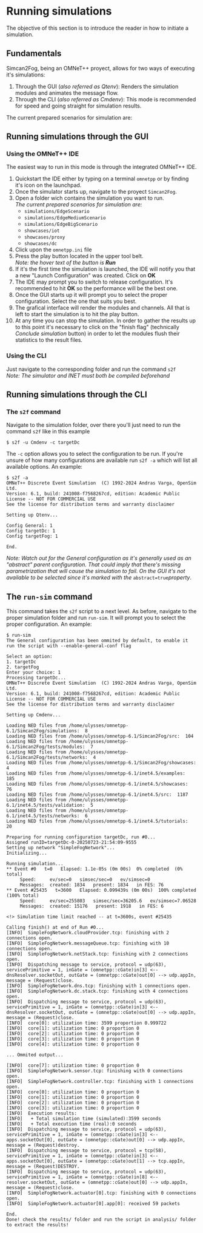 # Running simulations
The objective of this section is to introduce the reader in how to initiate a simulation. 

## Fundamentals
Simcan2Fog, being an OMNeT++ proyect, allows for two ways of executing it's simulations:
1. Through the GUI (_also referred as Qtenv_): Renders the simulation modules and animates the message flow.
2. Through the CLI (_also referred as Cmdenv_): This mode is recommended for speed and going straight for simulation results.

The current prepared scenarios for simulation are:


## Running simulations through the GUI
### Using the OMNeT++ IDE
The easiest way to run in this mode is through the integrated OMNeT++ IDE.
1. Quickstart the IDE either by typing on a terminal ```omnetpp``` or by finding it's icon on the launchpad.
2. Once the simulator starts up, navigate to the proyect ```Simcan2Fog```.
3. Open a folder wich contains the simulation you want to run.  
    _The current prepared scenarios for simulation are:_
    * ```simulations/EdgeScenario```
    * ```simulations/EdgeMediumScenario```
    * ```simulations/EdgeBigScenario```
    * ```showcases/iot```
    * ```showcases/proxy```
    * ```showcases/dc```
4. Click upon the ```omnetpp.ini``` file
5. Press the play button located in the upper tool belt.  
    _Note: the hover text of the button is **Run**_
6. If it's the first time the simulation is launched, the IDE will notify you that a new "Launch Configuration" was created. Click on **OK**
7. The IDE may prompt you to switch to release configuration. It's recommended to hit **OK** so the performance will be the best one.
8. Once the GUI starts up it will prompt you to select the proper configuration. Select the one that suits you best.
9. The grafical interface will render the modules and channels. All that is left to start the simulation is to hit the play button.
10. At any time you can stop the simulation. In order to gather the results up to this point it's necessary to click on the "finish flag" (technically _Conclude simulation_ button) in order to let the modules flush their statistics to the result files.

### Using the CLI
Just navigate to the corresponding folder and run the command ```s2f```  
_Note: The simulator and INET must both be compiled beforehand_

## Running simulations through the CLI
### The ```s2f``` command
Navigate to the simulation folder, over there you'll just need to run the command ```s2f``` like in this example
```
$ s2f -u Cmdenv -c targetDc
```
The ```-c``` option allows you to select the configuration to be run. If you're unsure of how many configurations are available run ```s2f -a``` which will list all available options. An example:
```
$ s2f -a
OMNeT++ Discrete Event Simulation  (C) 1992-2024 Andras Varga, OpenSim Ltd.
Version: 6.1, build: 241008-f7568267cd, edition: Academic Public License -- NOT FOR COMMERCIAL USE
See the license for distribution terms and warranty disclaimer

Setting up Qtenv...

Config General: 1
Config targetDc: 1
Config targetFog: 1

End.
```
_Note: Watch out for the General configuration as it's generally used as an "abstract" parent configuration. That could imply that there's missing parametrization that will cause the simulation to fail. On the GUI it's not available to be selected since it's marked with the_ ```abstract=true```_property_.

## The ```run-sim``` command
This command takes the ```s2f``` script to a next level. As before, navigate to the proper simulation folder and run ```run-sim```. It will prompt you to select the proper configuration. An example:
```
$ run-sim 
The General configuration has been ommited by default, to enable it run the script with --enable-general-conf flag

Select an option:
1. targetDc
2. targetFog
Enter your choice: 1
Processing targetDc...
OMNeT++ Discrete Event Simulation  (C) 1992-2024 Andras Varga, OpenSim Ltd.
Version: 6.1, build: 241008-f7568267cd, edition: Academic Public License -- NOT FOR COMMERCIAL USE
See the license for distribution terms and warranty disclaimer

Setting up Cmdenv...

Loading NED files from /home/ulysses/omnetpp-6.1/Simcan2Fog/simulations:  8
Loading NED files from /home/ulysses/omnetpp-6.1/Simcan2Fog/src:  104
Loading NED files from /home/ulysses/omnetpp-6.1/Simcan2Fog/tests/modules:  7
Loading NED files from /home/ulysses/omnetpp-6.1/Simcan2Fog/tests/networks:  4
Loading NED files from /home/ulysses/omnetpp-6.1/Simcan2Fog/showcases:  4
Loading NED files from /home/ulysses/omnetpp-6.1/inet4.5/examples:  185
Loading NED files from /home/ulysses/omnetpp-6.1/inet4.5/showcases:  76
Loading NED files from /home/ulysses/omnetpp-6.1/inet4.5/src:  1187
Loading NED files from /home/ulysses/omnetpp-6.1/inet4.5/tests/validation:  5
Loading NED files from /home/ulysses/omnetpp-6.1/inet4.5/tests/networks:  6
Loading NED files from /home/ulysses/omnetpp-6.1/inet4.5/tutorials:  20

Preparing for running configuration targetDc, run #0...
Assigned runID=targetDc-0-20250723-21:54:09-9555
Setting up network "SimpleFogNetwork"...
Initializing...

Running simulation...
** Event #0   t=0   Elapsed: 1.1e-05s (0m 00s)  0% completed  (0% total)
     Speed:     ev/sec=0   simsec/sec=0   ev/simsec=0
     Messages:  created: 1834   present: 1834   in FES: 76
** Event #25435   t=3600   Elapsed: 0.099439s (0m 00s)  100% completed  (100% total)
     Speed:     ev/sec=255803   simsec/sec=36205.6   ev/simsec=7.06528
     Messages:  created: 15176   present: 1918   in FES: 6

<!> Simulation time limit reached -- at t=3600s, event #25435

Calling finish() at end of Run #0...
[INFO]	SimpleFogNetwork.cloudProvider.tcp: finishing with 2 connections open.
[INFO]	SimpleFogNetwork.messageQueue.tcp: finishing with 10 connections open.
[INFO]	SimpleFogNetwork.netStack.tcp: finishing with 2 connections open.
[INFO]	Dispatching message to service, protocol = udp(63), servicePrimitive = 1, inGate = (omnetpp::cGate)in[3] <-- dnsResolver.socketOut, outGate = (omnetpp::cGate)out[0] --> udp.appIn, message = (Request)close.
[INFO]	SimpleFogNetwork.dns.tcp: finishing with 1 connections open.
[INFO]	SimpleFogNetwork.dc.stack.tcp: finishing with 4 connections open.
[INFO]	Dispatching message to service, protocol = udp(63), servicePrimitive = 1, inGate = (omnetpp::cGate)in[3] <-- dnsResolver.socketOut, outGate = (omnetpp::cGate)out[0] --> udp.appIn, message = (Request)close.
[INFO]	core[0]: utilization time: 3599 proportion 0.999722
[INFO]	core[1]: utilization time: 0 proportion 0
[INFO]	core[2]: utilization time: 0 proportion 0
[INFO]	core[3]: utilization time: 0 proportion 0
[INFO]	core[4]: utilization time: 0 proportion 0

... Ommited output...

[INFO]	core[7]: utilization time: 0 proportion 0
[INFO]	SimpleFogNetwork.sensor.tcp: finishing with 0 connections open.
[INFO]	SimpleFogNetwork.controller.tcp: finishing with 1 connections open.
[INFO]	core[0]: utilization time: 0 proportion 0
[INFO]	core[1]: utilization time: 0 proportion 0
[INFO]	core[2]: utilization time: 0 proportion 0
[INFO]	core[3]: utilization time: 0 proportion 0
[INFO]	Execution results:
[INFO]	 + Total simulation time (simulated):3599 seconds 
[INFO]	 + Total execution time (real):0 seconds
[INFO]	Dispatching message to service, protocol = udp(63), servicePrimitive = 1, inGate = (omnetpp::cGate)in[3] <-- apps.socketOut[0], outGate = (omnetpp::cGate)out[0] --> udp.appIn, message = (Request)destroy.
[INFO]	Dispatching message to service, protocol = tcp(58), servicePrimitive = 1, inGate = (omnetpp::cGate)in[3] <-- apps.socketOut[0], outGate = (omnetpp::cGate)out[1] --> tcp.appIn, message = (Request)DESTROY.
[INFO]	Dispatching message to service, protocol = udp(63), servicePrimitive = 1, inGate = (omnetpp::cGate)in[8] <-- resolver.socketOut, outGate = (omnetpp::cGate)out[0] --> udp.appIn, message = (Request)close.
[INFO]	SimpleFogNetwork.actuator[0].tcp: finishing with 0 connections open.
[INFO]	SimpleFogNetwork.actuator[0].app[0]: received 59 packets

End.
Done! check the results/ folder and run the script in analysis/ folder to extract the results! 
``` 